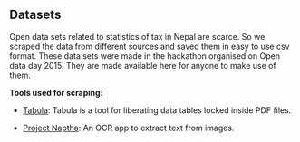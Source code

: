 ## Datasets

Open data sets related to statistics of tax in Nepal are scarce. So we scraped the data from different sources and saved them in easy to use csv format. These data sets were made in the hackathon organised on Open data day 2015. They are made available here for anyone to make use of them.

**Tools used for scraping:**
- [Tabula](http://tabula.technology/): Tabula is a tool for liberating data tables locked inside PDF files.

- [Project Naptha](https://projectnaptha.com/): An OCR app to extract text from images.
